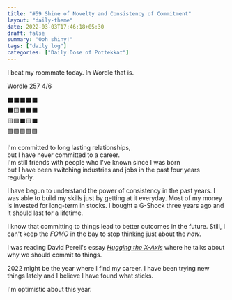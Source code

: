 ```yaml
---
title: "#59 Shine of Novelty and Consistency of Commitment"
layout: "daily-theme"
date: 2022-03-03T17:46:18+05:30
draft: false
summary: "Ooh shiny!"
tags: ["daily log"]
categories: ["Daily Dose of Pottekkat"]
---
```


I beat my roommate today. In Wordle that is.

Wordle 257 4/6

⬛⬛⬛⬛⬛\
⬛🟨⬛⬛⬛\
🟨🟩⬛🟨⬛\
🟩🟩🟩🟩🟩

I'm committed to long lasting relationships,\
but I have never committed to a career.\
I'm still friends with people who I've known since I was born\
but I have been switching industries and jobs in the past four years regularly.

I have begun to understand the power of consistency in the past years. I was able to build my skills just by getting at it everyday. Most of my money is invested for long-term in stocks. I bought a G-Shock three years ago and it should last for a lifetime.

I know that committing to things lead to better outcomes in the future. Still, I can't keep the _FOMO_ in the bay to stop thinking just about the _now_.

I was reading David Perell's essay _[Hugging the X-Axis](https://perell.com/essay/hugging-the-x-axis/)_ where he talks about why we should commit to things.

2022 might be the year where I find my career. I have been trying new things lately and I believe I have found what sticks.

I'm optimistic about this year.
